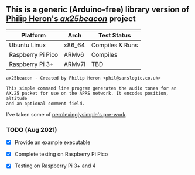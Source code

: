 
## This is a generic (Arduino-free) library version of [Philip Heron's *ax25beacon*](https://github.com/fsphil/ax25beacon) project

Platform | Arch | Test Status
------------ | ------------ | -------------
Ubuntu Linux | x86_64 | Compiles & Runs
Raspberry Pi Pico | ARMv6 | Compiles
Raspberry Pi 3+ | ARMv7l | TBD

```
ax25beacon - Created by Philip Heron <phil@sanslogic.co.uk>

This simple command line program generates the audio tones for an
AX.25 packet for use on the APRS network. It encodes position, altitude
and an optional comment field.
```

I've taken some of [perplexinglysimple's pre-work](https://github.com/perplexinglysimple/ax25beacon).

### TODO (Aug 2021)

- [x] Provide an example executable
- [x] Complete testing on Raspberry Pi Pico
- [x] Testing on Raspberry Pi 3+ and 4

